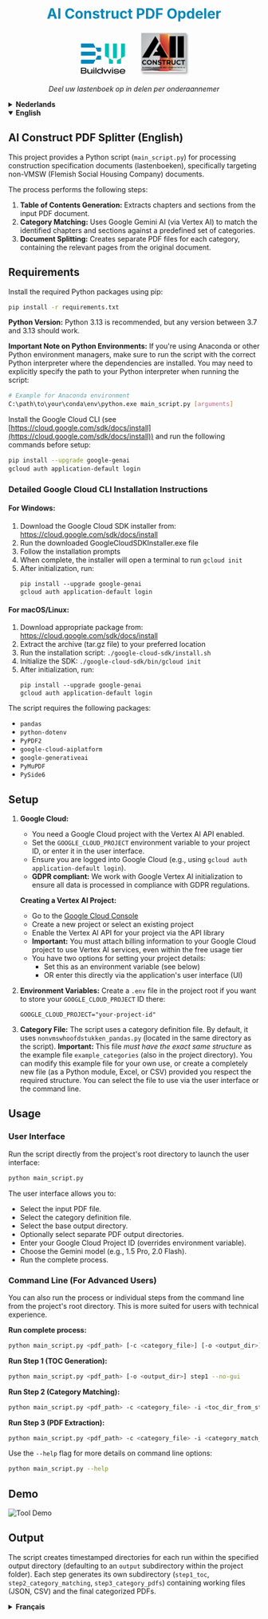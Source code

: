 <h1 align="center" style="color: #0087B7;">AI Construct PDF Opdeler</h1>

<p align="center">
  <img src="docs/images/BWlogo.png" alt="BW Logo" width="100"/> &nbsp;&nbsp;&nbsp;&nbsp; <img src="docs/images/aico.png" alt="AICO Logo" width="100"/>
</p>

<p align="center">
  <em>Deel uw lastenboek op in delen per onderaannemer</em>
</p>

<!-- DUTCH -->
<details>
<summary><strong>Nederlands</strong></summary>

## AI Construct PDF Opdeler (Nederlands)

Dit project biedt een Python-script (`main_script.py`) voor het verwerken van specificatiedocumenten voor de bouw (lastenboeken), specifiek gericht op niet-VMSW (Vlaamse Maatschappij voor Sociaal Wonen) documenten.

Het proces voert de volgende stappen uit:

1.  **Inhoudsopgave Generatie:** Extraheert hoofdstukken en secties uit het ingevoerde PDF-document.
2.  **Categorie Matching:** Gebruikt Google Gemini AI (via Vertex AI) om de geïdentificeerde hoofdstukken en secties te matchen met een vooraf gedefinieerde set categorieën.
3.  **Document Splitsing:** Creëert afzonderlijke PDF-bestanden voor elke categorie, die de relevante pagina's uit het originele document bevatten.

## Vereisten

Installeer de vereiste Python-pakketten met pip:

```bash
pip install -r requirements.txt
```

**Python Versie:** Python 3.13 wordt aanbevolen, maar alle versies tussen 3.7 en 3.13 zouden moeten werken.

**Belangrijk Opmerking over Python Omgevingen:** Als u Anaconda of andere Python omgeving managers gebruikt, zorg er dan voor dat u de script uitvoert met de correcte Python interpreter waar de afhankelijkheden zijn geïnstalleerd. U moet mogelijk expliciet de pad naar uw Python interpreter opgeven wanneer u het script uitvoert:

```bash
# Voorbeeld voor Anaconda omgeving
C:\path\to\your\conda\env\python.exe main_script.py [argumenten]
```

Installeer de Google Cloud CLI (zie [https://cloud.google.com/sdk/docs/install](https://cloud.google.com/sdk/docs/install)) en voer de volgende commando's uit voordat u begint:

```bash
pip install --upgrade google-genai
gcloud auth application-default login
```

### Gedetailleerde Google Cloud CLI installatie-instructies

#### Voor Windows:
1. Download de Google Cloud SDK installer van: https://cloud.google.com/sdk/docs/install
2. Voer het gedownloade GoogleCloudSDKInstaller.exe bestand uit
3. Volg de installatie-instructies
4. Na voltooiing zal de installer een terminal openen om `gcloud init` uit te voeren
5. Na initialisatie, voer uit:
   ```
   pip install --upgrade google-genai
   gcloud auth application-default login
   ```

#### Voor macOS/Linux:
1. Download het juiste pakket van: https://cloud.google.com/sdk/docs/install
2. Pak het archief (tar.gz bestand) uit naar de gewenste locatie
3. Voer het installatiescript uit: `./google-cloud-sdk/install.sh`
4. Initialiseer de SDK: `./google-cloud-sdk/bin/gcloud init`
5. Na initialisatie, voer uit:
   ```
   pip install --upgrade google-genai
   gcloud auth application-default login
   ```

Het script vereist de volgende pakketten:

*   `pandas`
*   `python-dotenv`
*   `PyPDF2`
*   `google-cloud-aiplatform`
*   `google-generativeai`
*   `PyMuPDF`
*   `PySide6`

## Setup

1.  **Google Cloud:**
    *   U heeft een Google Cloud-project nodig waarbij de Vertex AI API is ingeschakeld.
    *   Stel de `GOOGLE_CLOUD_PROJECT` omgevingsvariabele in op uw project-ID, of voer deze in via de gebruikersinterface.
    *   Zorg ervoor dat u bent aangemeld bij Google Cloud (bijv. met `gcloud auth application-default login`).
    *   **GDPR-compliant:** We werken met Google Vertex AI initialisatie om ervoor te zorgen dat alle data in overeenstemming met de GDPR-regelgeving wordt verwerkt.

    **Een Vertex AI Project aanmaken:**
    *   Ga naar [Google Cloud Console](https://console.cloud.google.com/)
    *   Maak een nieuw project aan of selecteer een bestaand project
    *   Activeer de Vertex AI API voor uw project via de API-bibliotheek
    *   **Belangrijk:** U moet factureringsgegevens aan uw Google Cloud-project koppelen om de Vertex AI-diensten te kunnen gebruiken, zelfs binnen de gratis gebruikslimiet
    *   U heeft twee opties voor het instellen van uw projectgegevens:
        * Stel deze in als omgevingsvariabele (zie hieronder)
        * OF voer deze rechtstreeks in via de gebruikersinterface (UI) van de applicatie

2.  **Omgevingsvariabelen:** Maak een `.env`-bestand aan in de hoofdmap van het project als u uw `GOOGLE_CLOUD_PROJECT`-ID daar wilt opslaan:
    ```
    GOOGLE_CLOUD_PROJECT="uw-project-id"
    ```
3.  **Categoriebestand:** Het script gebruikt een categorie-definitiebestand. Standaard wordt `nonvmswhoofdstukken_pandas.py` (in dezelfde map als het script) gebruikt. **Belangrijk:** Dit bestand *moet exact dezelfde structuur hebben* als het voorbeeldbestand `example_categories` (ook in de projectmap). U kunt dit voorbeeldbestand aanpassen voor eigen gebruik, of een volledig nieuw bestand aanmaken (als Python-module, Excel, of CSV) mits u de vereiste structuur respecteert. U kunt het te gebruiken bestand selecteren via de gebruikersinterface of de command line.

## Gebruik

### Gebruikersinterface

Voer het script rechtstreeks uit vanuit de hoofdmap van het project om de gebruikersinterface te starten:

```bash
python main_script.py
```

De gebruikersinterface stelt u in staat om:

*   Het invoer PDF-bestand te selecteren.
*   Het categorie-definitiebestand te selecteren.
*   De basis uitvoermap te selecteren.
*   Optioneel afzonderlijke PDF-uitvoermappen te selecteren.
*   Uw Google Cloud Project ID in te voeren (overschrijft omgevingsvariabele).
*   Het Gemini-model te kiezen (bijv. 1.5 Pro, 2.0 Flash).
*   Het volledige proces uit te voeren.

### Command Line (Voor Gevorderde Gebruikers)

U kunt het proces of afzonderlijke stappen ook uitvoeren vanaf de command line (opdrachtprompt) vanuit de hoofdmap van het project. Dit is meer geschikt voor gebruikers met technische ervaring.

**Volledig proces uitvoeren:**

```bash
python main_script.py <pdf_pad> [-c <categorie_bestand>] [-o <uitvoer_map>] [-s <tweede_uitvoer_map>] [-t <derde_uitvoer_map>] [--model <model_naam>] [--no-explanations] [--no-gui]
```

**Stap 1 uitvoeren (Inhoudsopgave Generatie):**

```bash
python main_script.py <pdf_pad> [-o <uitvoer_map>] step1 --no-gui
```

**Stap 2 uitvoeren (Categorie Matching):**

```bash
python main_script.py <pdf_pad> -c <categorie_bestand> -i <toc_map_van_stap1> [-o <uitvoer_map>] [--model <model_naam>] step2 --no-gui
```

**Stap 3 uitvoeren (PDF Extractie):**

```bash
python main_script.py <pdf_pad> -c <categorie_bestand> -i <categorie_match_map_van_stap2> [-o <uitvoer_map>] [-s <tweede_uitvoer_map>] [-t <derde_uitvoer_map>] step3 --no-gui
```

Gebruik de `--help` vlag voor meer details over de command line opties:

```bash
python main_script.py --help
```

## Demo

![Tool Demo](docs/images/Minidemosplit.gif)

## Uitvoer

Het script maakt voor elke uitvoering mappen met een tijdstempel aan binnen de opgegeven uitvoermap (standaard een `output` submap binnen de projectmap). Elke stap genereert zijn eigen submap (`step1_toc`, `step2_category_matching`, `step3_category_pdfs`) met werkbestanden (JSON, CSV) en de uiteindelijke gecategoriseerde PDF's.

</details>

<!-- ENGLISH -->
<details open>
<summary><strong>English</strong></summary>

## AI Construct PDF Splitter (English)

This project provides a Python script (`main_script.py`) for processing construction specification documents (lastenboeken), specifically targeting non-VMSW (Flemish Social Housing Company) documents.

The process performs the following steps:

1.  **Table of Contents Generation:** Extracts chapters and sections from the input PDF document.
2.  **Category Matching:** Uses Google Gemini AI (via Vertex AI) to match the identified chapters and sections against a predefined set of categories.
3.  **Document Splitting:** Creates separate PDF files for each category, containing the relevant pages from the original document.

## Requirements

Install the required Python packages using pip:

```bash
pip install -r requirements.txt
```

**Python Version:** Python 3.13 is recommended, but any version between 3.7 and 3.13 should work.

**Important Note on Python Environments:** If you're using Anaconda or other Python environment managers, make sure to run the script with the correct Python interpreter where the dependencies are installed. You may need to explicitly specify the path to your Python interpreter when running the script:

```bash
# Example for Anaconda environment
C:\path\to\your\conda\env\python.exe main_script.py [arguments]
```

Install the Google Cloud CLI (see [https://cloud.google.com/sdk/docs/install](https://cloud.google.com/sdk/docs/install)) and run the following commands before setup:

```bash
pip install --upgrade google-genai
gcloud auth application-default login
```

### Detailed Google Cloud CLI Installation Instructions

#### For Windows:
1. Download the Google Cloud SDK installer from: https://cloud.google.com/sdk/docs/install
2. Run the downloaded GoogleCloudSDKInstaller.exe file
3. Follow the installation prompts
4. When complete, the installer will open a terminal to run `gcloud init`
5. After initialization, run:
   ```
   pip install --upgrade google-genai
   gcloud auth application-default login
   ```

#### For macOS/Linux:
1. Download appropriate package from: https://cloud.google.com/sdk/docs/install
2. Extract the archive (tar.gz file) to your preferred location
3. Run the installation script: `./google-cloud-sdk/install.sh`
4. Initialize the SDK: `./google-cloud-sdk/bin/gcloud init`
5. After initialization, run:
   ```
   pip install --upgrade google-genai
   gcloud auth application-default login
   ```

The script requires the following packages:

*   `pandas`
*   `python-dotenv`
*   `PyPDF2`
*   `google-cloud-aiplatform`
*   `google-generativeai`
*   `PyMuPDF`
*   `PySide6`

## Setup

1.  **Google Cloud:**
    *   You need a Google Cloud project with the Vertex AI API enabled.
    *   Set the `GOOGLE_CLOUD_PROJECT` environment variable to your project ID, or enter it in the user interface.
    *   Ensure you are logged into Google Cloud (e.g., using `gcloud auth application-default login`).
    *   **GDPR compliant:** We work with Google Vertex AI initialization to ensure all data is processed in compliance with GDPR regulations.

    **Creating a Vertex AI Project:**
    *   Go to the [Google Cloud Console](https://console.cloud.google.com/)
    *   Create a new project or select an existing project
    *   Enable the Vertex AI API for your project via the API library
    *   **Important:** You must attach billing information to your Google Cloud project to use Vertex AI services, even within the free usage tier
    *   You have two options for setting your project details:
        * Set this as an environment variable (see below)
        * OR enter this directly via the application's user interface (UI)

2.  **Environment Variables:** Create a `.env` file in the project root if you want to store your `GOOGLE_CLOUD_PROJECT` ID there:
    ```
    GOOGLE_CLOUD_PROJECT="your-project-id"
    ```
3.  **Category File:** The script uses a category definition file. By default, it uses `nonvmswhoofdstukken_pandas.py` (located in the same directory as the script). **Important:** This file *must have the exact same structure* as the example file `example_categories` (also in the project directory). You can modify this example file for your own use, or create a completely new file (as a Python module, Excel, or CSV) provided you respect the required structure. You can select the file to use via the user interface or the command line.

## Usage

### User Interface

Run the script directly from the project's root directory to launch the user interface:

```bash
python main_script.py
```

The user interface allows you to:

*   Select the input PDF file.
*   Select the category definition file.
*   Select the base output directory.
*   Optionally select separate PDF output directories.
*   Enter your Google Cloud Project ID (overrides environment variable).
*   Choose the Gemini model (e.g., 1.5 Pro, 2.0 Flash).
*   Run the complete process.

### Command Line (For Advanced Users)

You can also run the process or individual steps from the command line from the project's root directory. This is more suited for users with technical experience.

**Run complete process:**

```bash
python main_script.py <pdf_path> [-c <category_file>] [-o <output_dir>] [-s <second_output_dir>] [-t <third_output_dir>] [--model <model_name>] [--no-explanations] [--no-gui]
```

**Run Step 1 (TOC Generation):**

```bash
python main_script.py <pdf_path> [-o <output_dir>] step1 --no-gui
```

**Run Step 2 (Category Matching):**

```bash
python main_script.py <pdf_path> -c <category_file> -i <toc_dir_from_step1> [-o <output_dir>] [--model <model_name>] step2 --no-gui
```

**Run Step 3 (PDF Extraction):**

```bash
python main_script.py <pdf_path> -c <category_file> -i <category_match_dir_from_step2> [-o <output_dir>] [-s <second_output_dir>] [-t <third_output_dir>] step3 --no-gui
```

Use the `--help` flag for more details on command line options:

```bash
python main_script.py --help
```

## Demo

![Tool Demo](docs/images/Minidemosplit.gif)

## Output

The script creates timestamped directories for each run within the specified output directory (defaulting to an `output` subdirectory within the project folder). Each step generates its own subdirectory (`step1_toc`, `step2_category_matching`, `step3_category_pdfs`) containing working files (JSON, CSV) and the final categorized PDFs.

</details>

<!-- FRENCH -->
<details>
<summary><strong>Français</strong></summary>

## AI Construct PDF Splitter (Français)

Ce projet fournit un script Python (`main_script.py`) pour le traitement des cahiers des charges de construction (lastenboeken), ciblant spécifiquement les documents non-VMSW (Société flamande du logement social).

Le processus effectue les étapes suivantes :

1.  **Génération de la Table des Matières :** Extrait les chapitres et sections du document PDF d'entrée.
2.  **Correspondance des Catégories :** Utilise Google Gemini AI (via Vertex AI) pour faire correspondre les chapitres et sections identifiés à un ensemble prédéfini de catégories.
3.  **Division du Document :** Crée des fichiers PDF séparés pour chaque catégorie, contenant les pages pertinentes du document original.

## Prérequis

Installez les paquets Python requis en utilisant pip :

```bash
pip install -r requirements.txt
```

**Version Python :** Python 3.13 est recommandé, mais toute version entre 3.7 et 3.13 devrait fonctionner.

**Important Note on Python Environments:** If you're using Anaconda or other Python environment managers, make sure to run the script with the correct Python interpreter where the dependencies are installed. You may need to explicitly specify the path to your Python interpreter when running the script:

```bash
# Example for Anaconda environment
C:\path\to\your\conda\env\python.exe main_script.py [arguments]
```

Installez Google Cloud CLI (voir [https://cloud.google.com/sdk/docs/install](https://cloud.google.com/sdk/docs/install)) et exécutez les commandes suivantes avant la configuration :

```bash
pip install --upgrade google-genai
gcloud auth application-default login
```

### Instructions d'installation détaillées pour Google Cloud CLI

#### Pour Windows :
1. Téléchargez l'installateur Google Cloud SDK depuis : https://cloud.google.com/sdk/docs/install
2. Exécutez le fichier GoogleCloudSDKInstaller.exe téléchargé
3. Suivez les instructions d'installation
4. Une fois terminé, l'installateur ouvrira un terminal pour exécuter `gcloud init`
5. Après l'initialisation, exécutez :
   ```
   pip install --upgrade google-genai
   gcloud auth application-default login
   ```

#### Pour macOS/Linux :
1. Téléchargez le package approprié depuis : https://cloud.google.com/sdk/docs/install
2. Extrayez l'archive (fichier tar.gz) vers l'emplacement de votre choix
3. Exécutez le script d'installation : `./google-cloud-sdk/install.sh`
4. Initialisez le SDK : `./google-cloud-sdk/bin/gcloud init`
5. Après l'initialisation, exécutez :
   ```
   pip install --upgrade google-genai
   gcloud auth application-default login
   ```

Le script nécessite les paquets suivants :

*   `pandas`
*   `python-dotenv`
*   `PyPDF2`
*   `google-cloud-aiplatform`
*   `google-generativeai`
*   `PyMuPDF`
*   `PySide6`

## Configuration

1.  **Google Cloud :**
    *   Vous avez besoin d'un projet Google Cloud avec l'API Vertex AI activée.
    *   Définissez la variable d'environnement `GOOGLE_CLOUD_PROJECT` avec votre ID de projet, ou saisissez-le dans l'interface utilisateur.
    *   Assurez-vous d'être connecté à Google Cloud (par exemple, en utilisant `gcloud auth application-default login`).
    *   **Conforme au RGPD :** Nous travaillons avec l'initialisation de Google Vertex AI pour garantir que toutes les données sont traitées conformément à la réglementation RGPD.

    **Création d'un projet Vertex AI :**
    *   Accédez à la [Console Google Cloud](https://console.cloud.google.com/)
    *   Créez un nouveau projet ou sélectionnez un projet existant
    *   Activez l'API Vertex AI pour votre projet via la bibliothèque d'API
    *   **Important :** Vous devez associer des informations de facturation à votre projet Google Cloud pour utiliser les services Vertex AI, même dans le cadre de l'utilisation gratuite
    *   Vous avez deux options pour définir les détails de votre projet :
        * Définir cela comme variable d'environnement (voir ci-dessous)
        * OU entrer cela directement via l'interface utilisateur (UI) de l'application

2.  **Variables d'Environnement :** Créez un fichier `.env` à la racine du projet si vous souhaitez y stocker votre ID `GOOGLE_CLOUD_PROJECT` :
    ```
    GOOGLE_CLOUD_PROJECT="votre-id-projet"
    ```
3.  **Fichier de Catégories :** Le script utilise un fichier de définition de catégories. Par défaut, il utilise `nonvmswhoofdstukken_pandas.py` (situé dans le même répertoire que le script). **Important :** Ce fichier *doit avoir exactement la même structure* que le fichier d'exemple `example_categories` (également dans le répertoire du projet). Vous pouvez modifier ce fichier d'exemple pour votre propre usage, ou créer un tout nouveau fichier (en tant que module Python, Excel ou CSV) à condition de respecter la structure requise. Vous pouvez sélectionner le fichier à utiliser via l'interface utilisateur ou la ligne de commande.

## Utilisation

### Interface Utilisateur

Exécutez le script directement depuis le répertoire racine du projet pour lancer l'interface utilisateur :

```bash
python main_script.py
```

L'interface utilisateur vous permet de :

*   Sélectionner le fichier PDF d'entrée.
*   Sélectionner le fichier de définition des catégories.
*   Sélectionner le répertoire de sortie de base.
*   Sélectionner éventuellement des répertoires de sortie PDF distincts.
*   Entrer votre ID de projet Google Cloud (remplace la variable d'environnement).
*   Choisir le modèle Gemini (par ex., 1.5 Pro, 2.0 Flash).
*   Exécuter le processus complet.

### Ligne de Commande (Pour Utilisateurs Avancés)

Vous pouvez également exécuter le processus ou des étapes individuelles depuis la ligne de commande à partir du répertoire racine du projet. Ceci est plus adapté aux utilisateurs ayant une expérience technique.

**Exécuter le processus complet :**

```bash
python main_script.py <chemin_pdf> [-c <fichier_catégorie>] [-o <répertoire_sortie>] [-s <deuxième_répertoire_sortie>] [-t <troisième_répertoire_sortie>] [--model <nom_modèle>] [--no-explanations] [--no-gui]
```

**Exécuter l'Étape 1 (Génération Table des Matières) :**

```bash
python main_script.py <chemin_pdf> [-o <répertoire_sortie>] step1 --no-gui
```

**Exécuter l'Étape 2 (Correspondance Catégories) :**

```bash
python main_script.py <chemin_pdf> -c <fichier_catégorie> -i <répertoire_tdm_étape1> [-o <répertoire_sortie>] [--model <nom_modèle>] step2 --no-gui
```

**Exécuter l'Étape 3 (Extraction PDF) :**

```bash
python main_script.py <chemin_pdf> -c <fichier_catégorie> -i <répertoire_corres_catégorie_étape2> [-o <répertoire_sortie>] [-s <deuxième_répertoire_sortie>] [-t <troisième_répertoire_sortie>] step3 --no-gui
```

Utilisez l'option `--help` pour plus de détails sur les options de la ligne de commande :

```bash
python main_script.py --help
```

## Démo

![Tool Demo](docs/images/Minidemosplit.gif)

## Sortie

Le script crée des répertoires horodatés pour chaque exécution dans le répertoire de sortie spécifié (par défaut, un sous-répertoire `output` dans le dossier du projet). Chaque étape génère son propre sous-répertoire (`step1_toc`, `step2_category_matching`, `step3_category_pdfs`) contenant des fichiers de travail (JSON, CSV) et les PDF finaux classés par catégorie.

</details>
